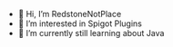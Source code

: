 - 👋 Hi, I’m RedstoneNotPlace
- 👀 I’m interested in Spigot Plugins
- 🌱 I’m currently still learning about Java 

<!---
RedstoneNotPlaced/RedstoneNotPlaced is a ✨ special ✨ repository because its `README.md` (this file) appears on your GitHub profile.
You can click the Preview link to take a look at your changes.
--->
